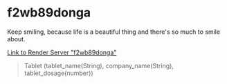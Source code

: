 # f2wb89donga

Keep smiling, because life is a beautiful thing and there's so much to smile about. 

[Link to Render Server "f2wb89donga"](https://f2wb89donga.onrender.com)

> Tablet (tablet_name(String), company_name(String), tablet_dosage(number))

